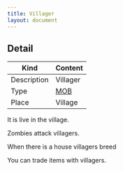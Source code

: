 ```yaml
---
title: Villager
layout: document
---
```

## Detail

|Kind|Content|
|---|---|
|Description|Villager|
|Type|[MOB](MOB)|
|Place|Village|

It is live in the village.

Zombies attack villagers.

When there is a house villagers breed

You can trade items with villagers.
